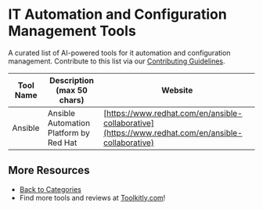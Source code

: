 # IT Automation and Configuration Management Tools

A curated list of AI-powered tools for it automation and configuration management. Contribute to this list via our [Contributing Guidelines](../CONTRIBUTING.md).

| Tool Name | Description (max 50 chars) | Website |
|-----------|----------------------------|---------|
| Ansible | Ansible Automation Platform by Red Hat | [https://www.redhat.com/en/ansible-collaborative](https://www.redhat.com/en/ansible-collaborative) |

## More Resources
- [Back to Categories](../README.md)
- Find more tools and reviews at [Toolkitly.com](https://toolkitly.com)!
